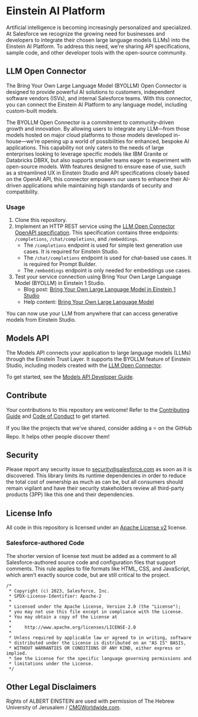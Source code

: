 # Einstein AI Platform

Artificial intelligence is becoming increasingly personalized and specialized. At Salesforce we recognize the growing need for businesses and developers to integrate their chosen large language models (LLMs) into the Einstein AI Platform. To address this need, we're sharing API specifications, sample code, and other developer tools with the open-source community.

## LLM Open Connector

The Bring Your Own Large Language Model (BYOLLM) Open Connector is designed to provide powerful AI solutions to customers, independent software vendors (ISVs), and internal Salesforce teams. With this connector, you can connect the Einstein AI Platform to any language model, including custom-built models.

The BYOLLM Open Connector is a commitment to community-driven growth and innovation. By allowing users to integrate any LLM—from those models hosted on major cloud platforms to those models developed in-house—we're opening up a world of possibilities for enhanced, bespoke AI applications. This capability not only caters to the needs of large enterprises looking to leverage specific models like IBM Granite or Databricks DBRX, but also supports smaller teams eager to experiment with open-source models. With features designed to ensure ease of use, such as a streamlined UX in Einstein Studio and API specifications closely based on the OpenAI API, this connector empowers our users to enhance their AI-driven applications while maintaining high standards of security and compatibility.

### Usage

1. Clone this repository.
2. Implement an HTTP REST service using the [LLM Open Connector OpenAPI specification](api-specs/llm-open-connector/llm-open-connector.yml). This specification contains three endpoints: `/completions`, `/chat/completions`, and `/embeddings`.
   - The `/completions` endpoint is used for simple text generation use cases. It is required for Einstein Studio.
   - The `/chat/completions` endpoint is used for chat-based use cases. It is required for Prompt Builder.
   - The `/embeddings` endpoint is only needed for embeddings use cases.
4. Test your service connection using Bring Your Own Large Language Model (BYOLLM) in Einstein 1 Studio.
   - Blog post: [Bring Your Own Large Language Model in Einstein 1 Studio](https://developer.salesforce.com/blogs/2024/03/bring-your-own-large-language-model-in-einstein-1-studio)
   - Help content: [Bring Your Own Large Language Model](https://help.salesforce.com/s/articleView?id=sf.c360_a_ai_foundation_models.htm)

You can now use your LLM from anywhere that can access generative models from Einstein Studio.

## Models API

The Models API connects your application to large language models (LLMs) through the Einstein Trust Layer. It supports the BYOLLM feature of Einstein Studio, including models created with the [LLM Open Connector](#llm-open-connector).

To get started, see the [Models API Developer Guide](https://developer.salesforce.com/docs/einstein/genai/guide/models-api.html).

## Contribute

Your contributions to this repository are welcome! Refer to the [Contributing Guide](CONTRIBUTING.md) and [Code of Conduct](CODE_OF_CONDUCT.md) to get started.

If you like the projects that we've shared, consider adding a ⭐ on the GitHub Repo. It helps other people discover them!

## Security

Please report any security issue to [security@salesforce.com](mailto:security@salesforce.com)
as soon as it is discovered. This library limits its runtime dependencies in
order to reduce the total cost of ownership as much as can be, but all consumers
should remain vigilant and have their security stakeholders review all third-party
products (3PP) like this one and their dependencies.

## License Info

All code in this repository is licensed under an [Apache License v2](LICENSE) license.

### Salesforce-authored Code

The shorter version of license text must be added as a comment to all Salesforce-authored source code and configuration files that support comments. This rule applies to file formats like HTML, CSS, and JavaScript, which aren't exactly source code, but are still critical to the project.

```
/*
 * Copyright (c) 2023, Salesforce, Inc.
 * SPDX-License-Identifier: Apache-2
 *
 * Licensed under the Apache License, Version 2.0 (the "License");
 * you may not use this file except in compliance with the License.
 * You may obtain a copy of the License at
 *
 *     http://www.apache.org/licenses/LICENSE-2.0
 *
 * Unless required by applicable law or agreed to in writing, software
 * distributed under the License is distributed on an "AS IS" BASIS,
 * WITHOUT WARRANTIES OR CONDITIONS OF ANY KIND, either express or implied.
 * See the License for the specific language governing permissions and
 * limitations under the License.
 */
```

## Other Legal Disclaimers

Rights of ALBERT EINSTEIN are used with permission of The Hebrew University of Jerusalem / [CMGWorldwide.com](http://cmgworldwide.com/).
